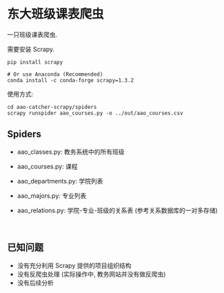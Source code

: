 # 东大班级课表爬虫

一只班级课表爬虫. 



需要安装 Scrapy. 

```shell
pip install scrapy

# Or use Anaconda (Recommended)
conda install -c conda-forge scrapy=1.3.2
```

使用方式:

```shell
cd aao-catcher-scrapy/spiders
scrapy runspider aao_courses.py -o ../out/aao_courses.csv
```



## Spiders

-   aao_classes.py: 教务系统中的所有班级

-   aao_courses.py: 课程

-   aao_departments.py: 学院列表

-   aao_majors.py: 专业列表

-   aao_relations.py: 学院-专业-班级的关系表 (参考关系数据库的一对多存储)

    ​

## 已知问题

-   没有充分利用 Scrapy 提供的项目组织结构
-   没有反爬虫处理 (实际操作中, 教务网站并没有做反爬虫)
-   没有后续分析